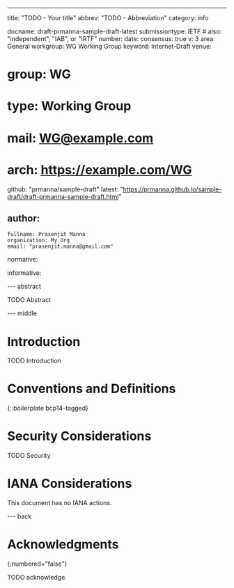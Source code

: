 ---
title: "TODO - Your title"
abbrev: "TODO - Abbreviation"
category: info

docname: draft-prmanna-sample-draft-latest
submissiontype: IETF  # also: "independent", "IAB", or "IRTF"
number:
date:
consensus: true
v: 3
area: General
workgroup: WG Working Group
keyword: Internet-Draft
venue:
#  group: WG
#  type: Working Group
#  mail: WG@example.com
#  arch: https://example.com/WG
  github: "prmanna/sample-draft"
  latest: "https://prmanna.github.io/sample-draft/draft-prmanna-sample-draft.html"

author:
 -
    fullname: Prasenjit Manna
    organization: My Org
    email: "prasenjit.manna@gmail.com"

normative:

informative:


--- abstract

TODO Abstract


--- middle

# Introduction

TODO Introduction


# Conventions and Definitions

{::boilerplate bcp14-tagged}


# Security Considerations

TODO Security


# IANA Considerations

This document has no IANA actions.


--- back

# Acknowledgments
{:numbered="false"}

TODO acknowledge.
